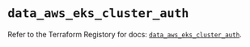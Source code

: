 # `data_aws_eks_cluster_auth`

Refer to the Terraform Registory for docs: [`data_aws_eks_cluster_auth`](https://www.terraform.io/docs/providers/aws/d/eks_cluster_auth).

